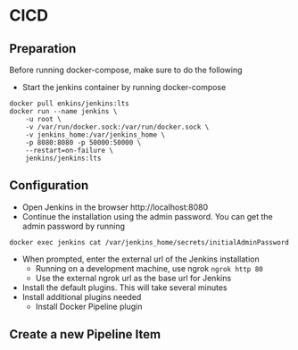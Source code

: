 # CICD
## Preparation
Before running docker-compose, make sure to do the following
- Start the jenkins container by running docker-compose
```shell
docker pull enkins/jenkins:lts
docker run --name jenkins \
	-u root \
	-v /var/run/docker.sock:/var/run/docker.sock \
	-v jenkins_home:/var/jenkins_home \
	-p 8080:8080 -p 50000:50000 \
	--restart=on-failure \
	jenkins/jenkins:lts
```

## Configuration

- Open Jenkins in the browser http://localhost:8080
- Continue the installation using the admin password. You can get the admin password by running
```
docker exec jenkins cat /var/jenkins_home/secrets/initialAdminPassword
```

- When prompted, enter the external url of the Jenkins installation 
  - Running on a development machine, use ngrok `ngrok http 80`
  - Use the external ngrok url as the base url for Jenkins
- Install the default plugins. This will take several minutes
- Install additional plugins needed
  - Install Docker Pipeline plugin

## Create a new Pipeline Item
